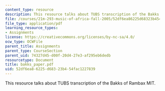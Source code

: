 ```yaml
---
content_type: resource
description: This resource talks about TUBS transcription of the Bakks of Rambax MIT.
file: /courses/21m-293-music-of-africa-fall-2005/52df6ea86225d68323b454fac1227839_bakks_paper.pdf
file_type: application/pdf
learning_resource_types:
- Assignments
license: https://creativecommons.org/licenses/by-nc-sa/4.0/
ocw_type: OCWFile
parent_title: Assignments
parent_type: CourseSection
parent_uid: 74327d45-d00f-20d4-27e3-af295eb6dedb
resourcetype: Document
title: bakks_paper.pdf
uid: 52df6ea8-6225-d683-23b4-54fac1227839
---
```

This resource talks about TUBS transcription of the Bakks of Rambax MIT.
